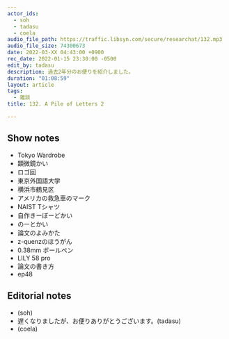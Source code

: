 ```yaml
---
actor_ids:
  - soh
  - tadasu
  - coela
audio_file_path: https://traffic.libsyn.com/secure/researchat/132.mp3
audio_file_size: 74300673
date: 2022-03-XX 04:43:00 +0900
rec_date: 2022-01-15 23:30:00 -0500
edit_by: tadasu
description: 過去2年分のお便りを紹介しました。
duration: "01:08:59"
layout: article
tags:
  - 雑談
title: 132. A Pile of Letters 2

---
```

## Show notes
- Tokyo Wardrobe
- 顕微鏡かい
- ロゴ回
- 東京外国語大学
- 横浜市鶴見区
- アメリカの救急車のマーク
- NAIST Tシャツ
- 自作きーぼーどかい
- のーとかい
- 論文のよみかた
- z-quenzのほうがん
- 0.38mm ボールペン
- LILY 58 pro
- 論文の書き方
- ep48

## Editorial notes
- (soh)
- 遅くなりましたが、お便りありがとうございます。(tadasu)
- (coela)
